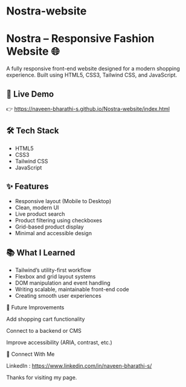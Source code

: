 # Nostra-website

# Nostra – Responsive Fashion Website 🌐

A fully responsive front-end website designed for a modern shopping experience. Built using HTML5, CSS3, Tailwind CSS, and JavaScript.

## 🚀 Live Demo

👉 https://naveen-bharathi-s.github.io/Nostra-website/index.html

## 🛠 Tech Stack

- HTML5  
- CSS3  
- Tailwind CSS  
- JavaScript

## ✨ Features

- Responsive layout (Mobile to Desktop)
- Clean, modern UI
- Live product search
- Product filtering using checkboxes
- Grid-based product display
- Minimal and accessible design

## 📚 What I Learned

- Tailwind’s utility-first workflow
- Flexbox and grid layout systems
- DOM manipulation and event handling
- Writing scalable, maintainable front-end code
- Creating smooth user experiences

🚧 Future Improvements

Add shopping cart functionality

Connect to a backend or CMS

Improve accessibility (ARIA, contrast, etc.)


🤝 Connect With Me

LinkedIn : https://www.linkedin.com/in/naveen-bharathi-s/

Thanks for visiting my page.
